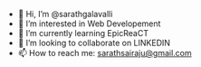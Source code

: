 - 👋 Hi, I’m @sarathgalavalli
- 👀 I’m interested in Web Developement
- 🌱 I’m currently learning EpicReaCT
- 💞️ I’m looking to collaborate on LINKEDIN
- 📫 How to reach me: sarathsairaju@gmail.com

<!---
sarathgalavalli/sarathgalavalli is a ✨ special ✨ repository because its `README.md` (this file) appears on your GitHub profile.
You can click the Preview link to take a look at your changes.
--->
